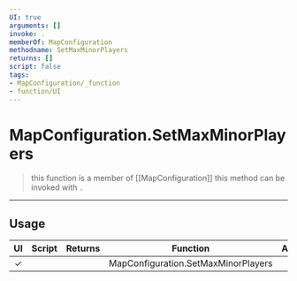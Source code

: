 ```yaml
---
UI: true
arguments: []
invoke: .
memberOf: MapConfiguration
methodname: SetMaxMinorPlayers
returns: []
script: false
tags:
- MapConfiguration/_function
- function/UI
---
```

# MapConfiguration.SetMaxMinorPlayers
> this function is a member of [[MapConfiguration]]
> this method can be invoked with `.`
-----
## Usage
|  UI | Script | Returns | Function | Arguments |
|:---:|:------:|-------:|:--------:|:---------|
|✓| ||MapConfiguration.SetMaxMinorPlayers||
